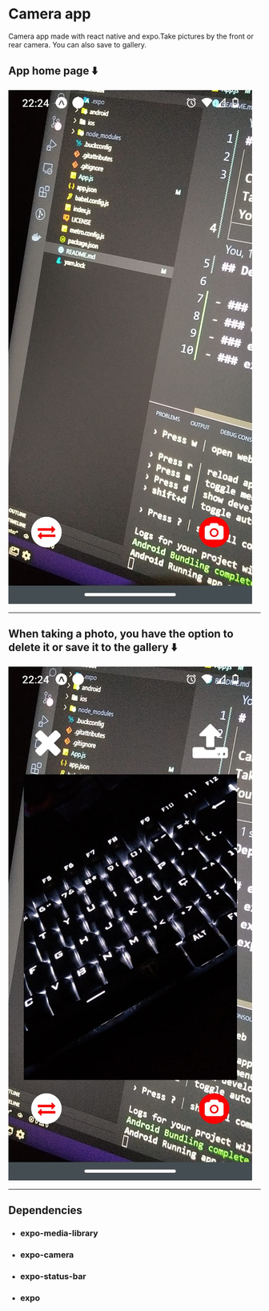 # Camera app

Camera app made with react native and expo.Take pictures by the front or rear camera. You can also save to gallery.

## App home page ⬇️

![](./assetsREADME/photo.jpeg)

---

## When taking a photo, you have the option to delete it or save it to the gallery ⬇️

![](./assetsREADME/galley.jpeg)

---

## Dependencies

- ### expo-media-library
- ### expo-camera
- ### expo-status-bar
- ### expo
